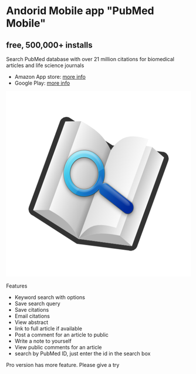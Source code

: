 # Andorid Mobile app "PubMed Mobile"

## free, 500,000+ installs

Search PubMed database with over 21 million citations for biomedical articles and life science journals

* Amazon App store: [more info](https://www.amazon.com/Web-Solutions-PubMed-Mobile/dp/B004T6HAFY/ref=sr_1_1?crid=EVAMOYJHKIZP&keywords=pubmed+mobile&qid=1576250568&s=mobile-apps&sprefix=pubm%2Caps%2C146&sr=1-1)
* Google Play: [more info](https://play.google.com/store/apps/details?id=com.bim.pubmed)

![alt text](https://github.com/hongpingliang/mobile_app_pubmed_mobile/blob/master/icon.png?raw=true "PubMed Mobile")


Features
* Keyword search with options
* Save search query
* Save citations
* Email citations
* View abstract
* link to full article if available
* Post a comment for an article to public
* Write a note to yourself
* View public comments for an article
* search by PubMed ID, just enter the id in the search box

Pro version has more feature. Please give a try
